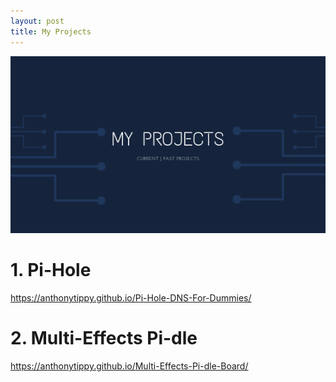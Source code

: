 ```yaml
---
layout: post
title: My Projects
---
```


![](https://github.com/AnthonyTippy/Images/blob/master/Doback%20Warehouse.png?raw=true)


# 1. Pi-Hole
https://anthonytippy.github.io/Pi-Hole-DNS-For-Dummies/

# 2. Multi-Effects Pi-dle
https://anthonytippy.github.io/Multi-Effects-Pi-dle-Board/

